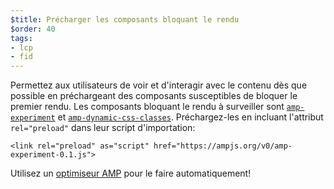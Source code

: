 ```yaml
---
$title: Précharger les composants bloquant le rendu
$order: 40
tags:
- lcp
- fid
---
```


Permettez aux utilisateurs de voir et d'interagir avec le contenu dès que possible en préchargeant des composants susceptibles de bloquer le premier rendu. Les composants bloquant le rendu à surveiller sont [`amp-experiment`](https://amp.dev/documentation/components/amp-experiment/?format=websites) et [`amp-dynamic-css-classes`](https://amp.dev/documentation/components/amp-dynamic-css-classes/). Préchargez-les en incluant l'attribut `rel="preload"` dans leur script d'importation:

```
<link rel="preload" as="script" href="https://ampjs.org/v0/amp-experiment-0.1.js">
```

Utilisez un [optimiseur AMP](https://amp.dev/documentation/guides-and-tutorials/optimize-and-measure/amp-optimizer-guide/) pour le faire automatiquement!
